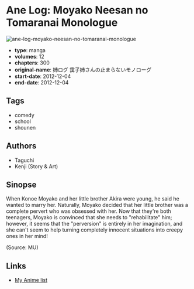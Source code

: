 # Ane Log: Moyako Neesan no Tomaranai Monologue

![ane-log-moyako-neesan-no-tomaranai-monologue](https://cdn.myanimelist.net/images/manga/3/158528.jpg)

-   **type**: manga
-   **volumes**: 12
-   **chapters**: 300
-   **original-name**: 姉ログ 靄子姉さんの止まらないモノローグ
-   **start-date**: 2012-12-04
-   **end-date**: 2012-12-04

## Tags

-   comedy
-   school
-   shounen

## Authors

-   Taguchi
-   Kenji (Story & Art)

## Sinopse

When Konoe Moyako and her little brother Akira were young, he said he wanted to marry her. Naturally, Moyako decided that her little brother was a complete pervert who was obsessed with her. Now that they're both teenagers, Moyako is convinced that she needs to "rehabilitate" him; however, it seems that the "perversion" is entirely in her imagination, and she can't seem to help turning completely innocent situations into creepy ones in her mind!

(Source: MU)

## Links

-   [My Anime list](https://myanimelist.net/manga/44617/Ane_Log__Moyako_Neesan_no_Tomaranai_Monologue)
